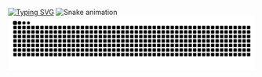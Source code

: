 [![Typing SVG](https://readme-typing-svg.herokuapp.com/?color=10B981&size=35&center=true&vCenter=true&width=1000&lines=hey,+I'm+Rafael+Severo+;Software+engineering+student)](https://git.io/typing-svg)
<img src="sapo.svg" alt="Snake animation" /> 
<img src="https://raw.githubusercontent.com/rafaeumesmo/Rafaeumesmo/output/snake.svg" alt="Snake animation" /> 






        
